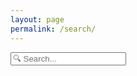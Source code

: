 ```yaml
---
layout: page
permalink: /search/
---
```


<div id="search-container">
  <input type="text" id="search-input" placeholder="🔍 Search...">
  <ul id="results-container"></ul>
</div>

<script
  src="/blog/js/simple-jekyll-search.min.js"
  type="text/javascript"
>
</script>

<script>
SimpleJekyllSearch({
  searchInput: document.getElementById('search-input'),
  resultsContainer: document.getElementById('results-container'),
  json: '/blog/search.json'
})
</script>

